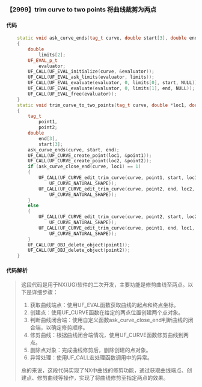### 【2999】trim curve to two points 将曲线裁剪为两点

#### 代码

```cpp
    static void ask_curve_ends(tag_t curve, double start[3], double end[3])  
    {  
        double  
            limits[2];  
        UF_EVAL_p_t  
            evaluator;  
        UF_CALL(UF_EVAL_initialize(curve, &evaluator));  
        UF_CALL(UF_EVAL_ask_limits(evaluator, limits));  
        UF_CALL(UF_EVAL_evaluate(evaluator, 0, limits[0], start, NULL));  
        UF_CALL(UF_EVAL_evaluate(evaluator, 0, limits[1], end, NULL));  
        UF_CALL(UF_EVAL_free(evaluator));  
    }  
    static void trim_curve_to_two_points(tag_t curve, double *loc1, double *loc2)  
    {  
        tag_t  
            point1,  
            point2;  
        double  
            end[3],  
            start[3];  
        ask_curve_ends(curve, start, end);  
        UF_CALL(UF_CURVE_create_point(loc1, &point1));  
        UF_CALL(UF_CURVE_create_point(loc2, &point2));  
        if (ask_curve_close_end(curve, loc1) == 1)  
        {  
            UF_CALL(UF_CURVE_edit_trim_curve(curve, point1, start, loc1,  
                UF_CURVE_NATURAL_SHAPE));  
            UF_CALL(UF_CURVE_edit_trim_curve(curve, point2, end, loc2,  
                UF_CURVE_NATURAL_SHAPE));  
        }  
        else  
        {  
            UF_CALL(UF_CURVE_edit_trim_curve(curve, point2, start, loc2,  
                UF_CURVE_NATURAL_SHAPE));  
            UF_CALL(UF_CURVE_edit_trim_curve(curve, point1, end, loc1,  
                UF_CURVE_NATURAL_SHAPE));  
        }  
        UF_CALL(UF_OBJ_delete_object(point1));  
        UF_CALL(UF_OBJ_delete_object(point2));  
    }

```

#### 代码解析

> 这段代码是用于NX(UG)软件的二次开发，主要功能是修剪曲线至两点。以下是详细步骤：
>
> 1. 获取曲线端点：使用UF_EVAL函数获取曲线的起点和终点坐标。
> 2. 创建点：使用UF_CURVE函数在给定的两点位置创建两个点对象。
> 3. 判断曲线闭合端：使用自定义函数ask_curve_close_end判断曲线的闭合端，以确定修剪顺序。
> 4. 修剪曲线：根据曲线闭合端情况，使用UF_CURVE函数修剪曲线到两点。
> 5. 删除点对象：完成曲线修剪后，删除创建的点对象。
> 6. 异常处理：使用UF_CALL宏处理函数调用中的异常。
>
> 总的来说，这段代码实现了NX中曲线的修剪功能，通过获取曲线端点、创建点、修剪曲线等操作，实现了将曲线修剪至指定两点的效果。
>
